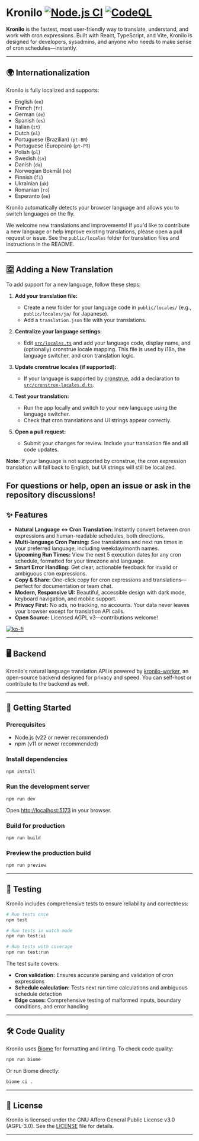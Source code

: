 # Kronilo [![Node.js CI](https://github.com/mooship/kronilo/actions/workflows/node.js.yml/badge.svg)](https://github.com/mooship/kronilo/actions/workflows/node.js.yml) [![CodeQL](https://github.com/mooship/kronilo/actions/workflows/github-code-scanning/codeql/badge.svg)](https://github.com/mooship/kronilo/actions/workflows/github-code-scanning/codeql)

**Kronilo** is the fastest, most user-friendly way to translate, understand, and work with cron expressions. Built with React, TypeScript, and Vite, Kronilo is designed for developers, sysadmins, and anyone who needs to make sense of cron schedules—instantly.

---

## 🌍 Internationalization

Kronilo is fully localized and supports:

- English (`en`)
- French (`fr`)
- German (`de`)
- Spanish (`es`)
- Italian (`it`)
- Dutch (`nl`)
- Portuguese (Brazilian) (`pt-BR`)
- Portuguese (European) (`pt-PT`)
- Polish (`pl`)
- Swedish (`sv`)
- Danish (`da`)
- Norwegian Bokmål (`nb`)
- Finnish (`fi`)
- Ukrainian (`uk`)
- Romanian (`ro`)
- Esperanto (`eo`)

Kronilo automatically detects your browser language and allows you to switch languages on the fly.

We welcome new translations and improvements! If you'd like to contribute a new language or help improve existing translations, please open a pull request or issue. See the `public/locales` folder for translation files and instructions in the README.

---

## 🈳 Adding a New Translation

To add support for a new language, follow these steps:

1. **Add your translation file:**
   - Create a new folder for your language code in `public/locales/` (e.g., `public/locales/ja/` for Japanese).
   - Add a `translation.json` file with your translations.

2. **Centralize your language settings:**
   - Edit [`src/locales.ts`](src/locales.ts) and add your language code, display name, and (optionally) cronstrue locale mapping. This file is used by i18n, the language switcher, and cron translation logic.

3. **Update cronstrue locales (if supported):**
   - If your language is supported by [cronstrue](https://github.com/bradymholt/cronstrue), add a declaration to [`src/cronstrue-locales.d.ts`](src/cronstrue-locales.d.ts).

4. **Test your translation:**
   - Run the app locally and switch to your new language using the language switcher.
   - Check that cron translations and UI strings appear correctly.

5. **Open a pull request:**
   - Submit your changes for review. Include your translation file and all code updates.

**Note:** If your language is not supported by cronstrue, the cron expression translation will fall back to English, but UI strings will still be localized.

For questions or help, open an issue or ask in the repository discussions!
---

## ✨ Features

- **Natural Language ↔ Cron Translation:** Instantly convert between cron expressions and human-readable schedules, both directions.
- **Multi-language Cron Parsing:** See translations and next run times in your preferred language, including weekday/month names.
- **Upcoming Run Times:** View the next 5 execution dates for any cron schedule, formatted for your timezone and language.
- **Smart Error Handling:** Get clear, actionable feedback for invalid or ambiguous cron expressions.
- **Copy & Share:** One-click copy for cron expressions and translations—perfect for documentation or team chat.
- **Modern, Responsive UI:** Beautiful, accessible design with dark mode, keyboard navigation, and mobile support.
- **Privacy First:** No ads, no tracking, no accounts. Your data never leaves your browser except for translation API calls.
- **Open Source:** Licensed AGPL v3—contributions welcome!

[![ko-fi](https://ko-fi.com/img/githubbutton_sm.svg)](https://ko-fi.com/T6T31HRCAR)

---

## 🖥️ Backend

Kronilo's natural language translation API is powered by [kronilo-worker](https://github.com/mooship/kronilo-worker), an open-source backend designed for privacy and speed. You can self-host or contribute to the backend as well.

---

## 🚀 Getting Started

### Prerequisites

- Node.js (v22 or newer recommended)
- npm (v11 or newer recommended)

### Install dependencies

```sh
npm install
```

### Run the development server

```sh
npm run dev
```

Open [http://localhost:5173](http://localhost:5173) in your browser.

### Build for production

```sh
npm run build
```

### Preview the production build

```sh
npm run preview
```

---

## 🧪 Testing

Kronilo includes comprehensive tests to ensure reliability and correctness:

```sh
# Run tests once
npm test

# Run tests in watch mode
npm run test:ui

# Run tests with coverage
npm run test:run
```

The test suite covers:
- **Cron validation:** Ensures accurate parsing and validation of cron expressions
- **Schedule calculation:** Tests next run time calculations and ambiguous schedule detection
- **Edge cases:** Comprehensive testing of malformed inputs, boundary conditions, and error handling

---

## 🛠️ Code Quality

Kronilo uses [Biome](https://biomejs.dev/) for formatting and linting. To check code quality:

```sh
npm run biome
```

Or run Biome directly:

```sh
biome ci .
```

---

## 📄 License

Kronilo is licensed under the GNU Affero General Public License v3.0 (AGPL-3.0). See the [LICENSE](LICENSE) file for details.

---
